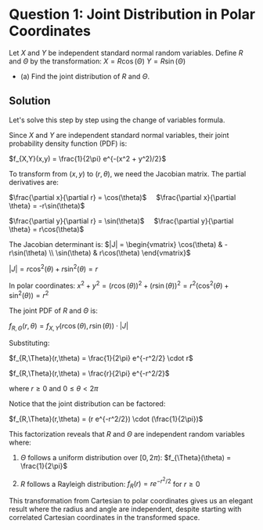 # Question 1: Joint Distribution in Polar Coordinates

Let $X$ and $Y$ be independent standard normal random variables. Define $R$ and $\Theta$ by the transformation:
$X = R\cos(\Theta)$
$Y = R\sin(\Theta)$

- (a) Find the joint distribution of $R$ and $\Theta$.

## Solution

Let's solve this step by step using the change of variables formula.

Since $X$ and $Y$ are independent standard normal variables, their joint probability density function (PDF) is:

$f_{X,Y}(x,y) = \frac{1}{2\pi} e^{-(x^2 + y^2)/2}$

To transform from $(x,y)$ to $(r,\theta)$, we need the Jacobian matrix. The partial derivatives are:

$\frac{\partial x}{\partial r} = \cos(\theta)$ &nbsp;&nbsp;&nbsp; $\frac{\partial x}{\partial \theta} = -r\sin(\theta)$

$\frac{\partial y}{\partial r} = \sin(\theta)$ &nbsp;&nbsp;&nbsp; $\frac{\partial y}{\partial \theta} = r\cos(\theta)$

The Jacobian determinant is:
$|J| = \begin{vmatrix} 
\cos(\theta) & -r\sin(\theta) \\
\sin(\theta) & r\cos(\theta)
\end{vmatrix}$

$|J| = r\cos^2(\theta) + r\sin^2(\theta) = r$

In polar coordinates:
$x^2 + y^2 = (r\cos(\theta))^2 + (r\sin(\theta))^2 = r^2(\cos^2(\theta) + \sin^2(\theta)) = r^2$

The joint PDF of $R$ and $\Theta$ is:

$f_{R,\Theta}(r,\theta) = f_{X,Y}(r\cos(\theta), r\sin(\theta)) \cdot |J|$

Substituting:

$f_{R,\Theta}(r,\theta) = \frac{1}{2\pi} e^{-r^2/2} \cdot r$

$f_{R,\Theta}(r,\theta) = \frac{r}{2\pi} e^{-r^2/2}$

where $r \geq 0$ and $0 \leq \theta < 2\pi$

Notice that the joint distribution can be factored:

$f_{R,\Theta}(r,\theta) = (r e^{-r^2/2}) \cdot (\frac{1}{2\pi})$

This factorization reveals that $R$ and $\Theta$ are independent random variables where:

1. $\Theta$ follows a uniform distribution over $[0, 2\pi)$:
   $f_{\Theta}(\theta) = \frac{1}{2\pi}$

2. $R$ follows a Rayleigh distribution:
   $f_R(r) = r e^{-r^2/2}$ for $r \geq 0$

This transformation from Cartesian to polar coordinates gives us an elegant result where the radius and angle are independent, despite starting with correlated Cartesian coordinates in the transformed space.
